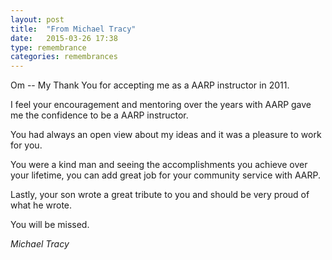 ```yaml
---
layout: post
title:  "From Michael Tracy"
date:   2015-03-26 17:38
type: remembrance
categories: remembrances
---
```


Om -- My Thank You for accepting me as a AARP instructor in 2011.
 

I feel your encouragement and mentoring over the years with AARP  gave me the confidence to be a AARP instructor.
  

You had always an open view about my ideas and it was a pleasure to work for you.
 

You were a kind man and seeing the accomplishments you achieve over  your lifetime, you can add great job for your community service with AARP.
 

Lastly, your son wrote a great tribute to you and  should be very proud of what he wrote.
 

You will be missed.
 

*Michael Tracy*

